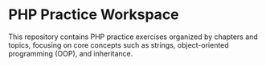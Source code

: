 # PHP Practice Workspace

This repository contains PHP practice exercises organized by chapters and topics, focusing on core concepts such as strings, object-oriented programming (OOP), and inheritance.
